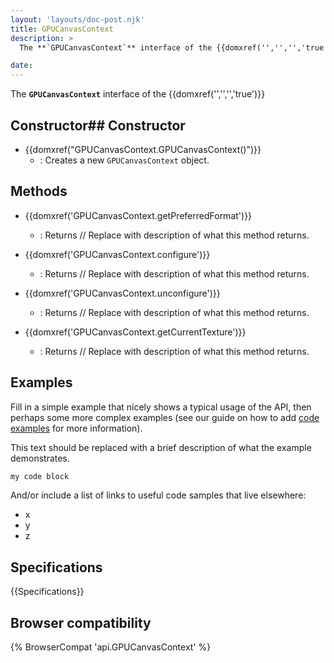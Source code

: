 ```yaml
---
layout: 'layouts/doc-post.njk'
title: GPUCanvasContext
description: >
  The **`GPUCanvasContext`** interface of the {{domxref('','','','true')}} 

date: 
---
```


The **`GPUCanvasContext`** interface of the {{domxref('','','','true')}} 





 ## Constructor## Constructor

- {{domxref("GPUCanvasContext.GPUCanvasContext()")}}
  - : Creates a new `GPUCanvasContext` object.





## Methods

- {{domxref('GPUCanvasContext.getPreferredFormat')}}
  - : Returns // Replace with description of what this method returns.

- {{domxref('GPUCanvasContext.configure')}}
  - : Returns // Replace with description of what this method returns.

- {{domxref('GPUCanvasContext.unconfigure')}}
  - : Returns // Replace with description of what this method returns.

- {{domxref('GPUCanvasContext.getCurrentTexture')}}
  - : Returns // Replace with description of what this method returns.



## Examples

Fill in a simple example that nicely shows a typical usage of the API, then perhaps some more complex examples (see our guide on how to add [code examples](/en-US/docs/MDN/Contribute/Structures/Code_examples) for more information).

This text should be replaced with a brief description of what the example demonstrates.

```js
my code block
```

And/or include a list of links to useful code samples that live elsewhere:

*   x
*   y
*   z

## Specifications

{{Specifications}}

## Browser compatibility

{% BrowserCompat 'api.GPUCanvasContext' %}

